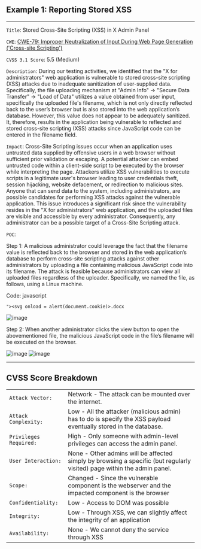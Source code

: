 ## Example 1: Reporting Stored XSS

___

`Title`: Stored Cross-Site Scripting (XSS) in X Admin Panel

`CWE`: [CWE-79: Improper Neutralization of Input During Web Page Generation ('Cross-site Scripting')](https://cwe.mitre.org/data/definitions/79.html)

`CVSS 3.1 Score`: 5.5 (Medium)

`Description`: During our testing activities, we identified that the "X for administrators" web application is vulnerable to stored cross-site scripting (XSS) attacks due to inadequate sanitization of user-supplied data. Specifically, the file uploading mechanism at "Admin Info" -> "Secure Data Transfer" -> "Load of Data" utilizes a value obtained from user input, specifically the uploaded file's filename, which is not only directly reflected back to the user’s browser but is also stored into the web application’s database. However, this value does not appear to be adequately sanitized. It, therefore, results in the application being vulnerable to reflected and stored cross-site scripting (XSS) attacks since JavaScript code can be entered in the filename field.

`Impact`: Cross-Site Scripting issues occur when an application uses untrusted data supplied by offensive users in a web browser without sufficient prior validation or escaping. A potential attacker can embed untrusted code within a client-side script to be executed by the browser while interpreting the page. Attackers utilize XSS vulnerabilities to execute scripts in a legitimate user's browser leading to user credentials theft, session hijacking, website defacement, or redirection to malicious sites. Anyone that can send data to the system, including administrators, are possible candidates for performing XSS attacks against the vulnerable application. This issue introduces a significant risk since the vulnerability resides in the "X for administrators” web application, and the uploaded files are visible and accessible by every administrator. Consequently, any administrator can be a possible target of a Cross-Site Scripting attack.

`POC`:

Step 1: A malicious administrator could leverage the fact that the filename value is reflected back to the browser and stored in the web application’s database to perform cross-site scripting attacks against other administrators by uploading a file containing malicious JavaScript code into its filename. The attack is feasible because administrators can view all uploaded files regardless of the uploader. Specifically, we named the file, as follows, using a Linux machine.

Code: javascript

```
"><svg onload = alert(document.cookie)>.docx
```

![image](https://academy.hackthebox.com/storage/modules/161/2.png)

Step 2: When another administrator clicks the view button to open the abovementioned file, the malicious JavaScript code in the file’s filename will be executed on the browser.

![image](https://academy.hackthebox.com/storage/modules/161/3.png) ![image](https://academy.hackthebox.com/storage/modules/161/4.png)

___

## CVSS Score Breakdown

|  |  |
| --- | --- |
| `Attack Vector:` | Network - The attack can be mounted over the internet. |
| `Attack Complexity:` | Low - All the attacker (malicious admin) has to do is specify the XSS payload eventually stored in the database. |
| `Privileges Required:` | High - Only someone with admin-level privileges can access the admin panel. |
| `User Interaction:` | None - Other admins will be affected simply by browsing a specific (but regularly visited) page within the admin panel. |
| `Scope:` | Changed - Since the vulnerable component is the webserver and the impacted component is the browser |
| `Confidentiality:` | Low - Access to DOM was possible |
| `Integrity:` | Low - Through XSS, we can slightly affect the integrity of an application |
| `Availability:` | None - We cannot deny the service through XSS |

